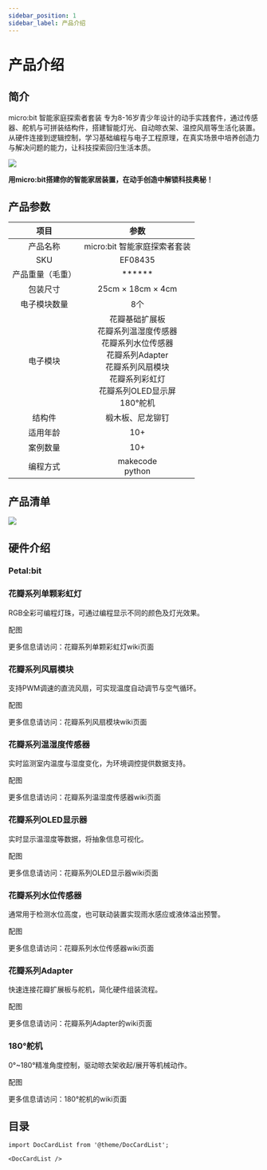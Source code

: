 ```yaml
---
sidebar_position: 1
sidebar_label: 产品介绍
---
```


# 产品介绍

## 简介

micro:bit 智能家庭探索者套装
专为8-16岁青少年设计的动手实践套件，通过传感器、舵机与可拼装结构件，搭建智能灯光、自动晾衣架、温控风扇等生活化装置。从硬件连接到逻辑控制，学习基础编程与电子工程原理，在真实场景中培养创造力与解决问题的能力，让科技探索回归生活本质。

![](https://wiki-media-ef.oss-cn-hongkong.aliyuncs.com/docs/microbit/petal-series/petal-smart-home-explorer-kit/images/petal-smart-home-explorer-kit-01.png)

**用micro:bit搭建你的智能家居装置，在动手创造中解锁科技奥秘！**

## 产品参数

| 项目               | 参数                                                                 |
|:------------------:|:--------------------------------------------------------------------:|
| 产品名称           | micro:bit 智能家庭探索者套装                                                  |
| SKU                | EF08435                                                           |
| 产品重量（毛重）   | ******                                                             |
| 包装尺寸           | 25cm × 18cm × 4cm                              |
| 电子模块数量       | 8个                                                                |
| 电子模块           | 花瓣基础扩展板<br />花瓣系列温湿度传感器<br />花瓣系列水位传感器<br />花瓣系列Adapter<br />花瓣系列风扇模块<br />花瓣系列彩虹灯<br />花瓣系列OLED显示屏<br />180°舵机 |
| 结构件           | 椴木板、尼龙铆钉                                                        |
| 适用年龄           | 10+                                                                 |
| 案例数量           | 10+                                                                 |
| 编程方式           | makecode<br />python                                                  |

## 产品清单

![](https://wiki-media-ef.oss-cn-hongkong.aliyuncs.com/docs/microbit/petal-series/petal-smart-home-explorer-kit/images/petal-smart-home-explorer-kit-02.png)

## 硬件介绍

### Petal:bit




### 花瓣系列单颗彩虹灯

RGB全彩可编程灯珠，可通过编程显示不同的颜色及灯光效果。

配图

更多信息请访问：花瓣系列单颗彩虹灯wiki页面


### 花瓣系列风扇模块

支持PWM调速的直流风扇，可实现温度自动调节与空气循环。

配图

更多信息请访问：花瓣系列风扇模块wiki页面

### 花瓣系列温湿度传感器

实时监测室内温度与湿度变化，为环境调控提供数据支持。

配图

更多信息请访问：花瓣系列温湿度传感器wiki页面

### 花瓣系列OLED显示器

实时显示温湿度等数据，将抽象信息可视化。

配图

更多信息请访问：花瓣系列OLED显示器wiki页面

### 花瓣系列水位传感器

通常用于检测水位高度，也可联动装置实现雨水感应或液体溢出预警。

配图

更多信息请访问：花瓣系列水位传感器wiki页面

### 花瓣系列Adapter

快速连接花瓣扩展板与舵机，简化硬件组装流程。

配图

更多信息请访问：花瓣系列Adapter的wiki页面

### 180°舵机

0°~180°精准角度控制，驱动晾衣架收起/展开等机械动作。

配图

更多信息请访问：180°舵机的wiki页面

## 目录

```mdx-code-block
import DocCardList from '@theme/DocCardList';

<DocCardList />
```
